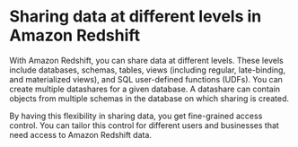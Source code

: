 # Sharing data at different levels in Amazon Redshift<a name="granularity"></a>

With Amazon Redshift, you can share data at different levels\. These levels include databases, schemas, tables, views \(including regular, late\-binding, and materialized views\), and SQL user\-defined functions \(UDFs\)\. You can create multiple datashares for a given database\. A datashare can contain objects from multiple schemas in the database on which sharing is created\. 

By having this flexibility in sharing data, you get fine\-grained access control\. You can tailor this control for different users and businesses that need access to Amazon Redshift data\.